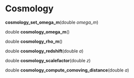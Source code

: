 Cosmology
=========

**cosmology_set_omega_m**(<span class="kt">double</span> *omega_m*)

<span class="kt">double</span> **cosmology_omega_m**()

<span class="kt">double</span> **cosmology_rho_m**()

<span class="kt">double</span> **cosmology_redshift**(<span class="kt">double</span> *a*)

<span class="kt">double</span> **cosmology_scalefactor**(<span class="kt">double</span> *z*)

<span class="kt">double</span> **cosmology_compute_comoving_distance**(<span class="kt">double</span> *a*)
